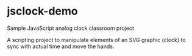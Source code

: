 # jsclock-demo
Sample JavaScript analog clock classroom project

A scripting project to manipulate elements of an SVG graphic (clock) to sync with actual time and move the hands.

